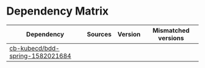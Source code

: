# Dependency Matrix

Dependency | Sources | Version | Mismatched versions
---------- | ------- | ------- | -------------------
[cb-kubecd/bdd-spring-1582021684](https://github.com/cb-kubecd/bdd-spring-1582021684.git) |  | []() | 
